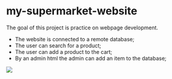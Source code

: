 # my-supermarket-website

The goal of this project is practice on webpage development.
* The website is connected to a remote database;
* The user can search for a product;
* The user can add a product to the cart;
* By an admin html the admin can add an item to the database;

<img src=supermarket.gif></img>
